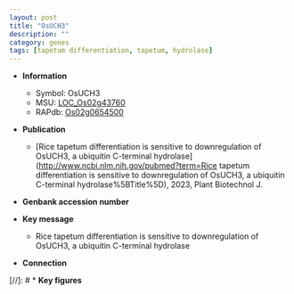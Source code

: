```yaml
---
layout: post
title: "OsUCH3"
description: ""
category: genes
tags: [tapetum differentiation, tapetum, hydrolase]
---
```


* **Information**  
    + Symbol: OsUCH3  
    + MSU: [LOC_Os02g43760](http://rice.uga.edu/cgi-bin/ORF_infopage.cgi?orf=LOC_Os02g43760)  
    + RAPdb: [Os02g0654500](http://rapdb.dna.affrc.go.jp/viewer/gbrowse_details/irgsp1?name=Os02g0654500)  

* **Publication**  
    + [Rice tapetum differentiation is sensitive to downregulation of OsUCH3, a ubiquitin C-terminal hydrolase](http://www.ncbi.nlm.nih.gov/pubmed?term=Rice tapetum differentiation is sensitive to downregulation of OsUCH3, a ubiquitin C-terminal hydrolase%5BTitle%5D), 2023, Plant Biotechnol J.

* **Genbank accession number**  

* **Key message**  
    + Rice tapetum differentiation is sensitive to downregulation of OsUCH3, a ubiquitin C-terminal hydrolase

* **Connection**  

[//]: # * **Key figures**  


